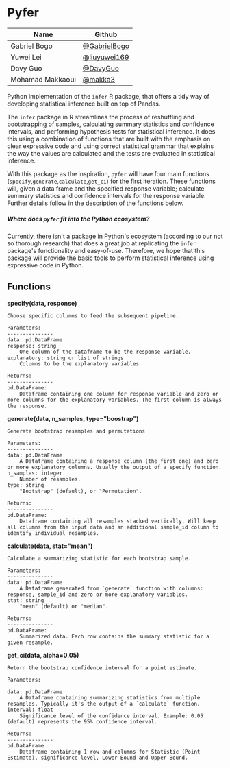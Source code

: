 # Pyfer

|Name |Github |
|-|-|
|Gabriel Bogo|[@GabrielBogo](https://github.com/GabrielBogo)|
|Yuwei Lei |[@liuyuwei169](https://github.com/liuyuwei169)|
|Davy Guo |[@DavyGuo](https://github.com/DavyGuo)|
|Mohamad Makkaoui |[@makka3](https://github.com/makka3)|


Python implementation of the `infer` R package, that offers a tidy way of developing statistical inference built on top of Pandas.

The `infer` package in R streamlines the process of reshuffling and bootstrapping of samples, calculating summary statistics and confidence intervals, and performing hypothesis tests for statistical inference. It does this using a combination of functions that are built with the emphasis on clear expressive code and using correct statistical grammar that explains the way the values are calculated and the tests are evaluated in statistical inference.

With this package as the inspiration, `pyfer` will have four main functions (`specify`,`generate`,`calculate`,`get_ci`) for the first iteration. These functions will, given a data frame and the specified response variable; calculate summary statistics and confidence intervals for the response variable. Further details follow in the description of the functions below.

##### Where does `pyfer` fit into the Python ecosystem?

Currently, there isn't a package in Python's ecosystem (according to our not so thorough research) that does a great job at replicating the `infer` package's functionality and easy-of-use. Therefore, we hope that this package will provide the basic tools to perform statistical inference using expressive code in Python.

## Functions

**specify(data, response)**  

    Choose specific columns to feed the subsequent pipeline.

    Parameters:
    ---------------
    data: pd.DataFrame
    response: string
        One column of the dataframe to be the response variable.
    explanatory: string or list of strings
        Columns to be the explanatory variables

    Returns:
    ---------------
    pd.DataFrame:
        Dataframe containing one column for response variable and zero or more columns for the explanatory variables. The first column is always the response.

**generate(data, n_samples, type="boostrap")**  

    Generate bootstrap resamples and permutations

    Parameters:
    ---------------
    data: pd.DataFrame
        A Dataframe containing a response column (the first one) and zero or more explanatory columns. Usually the output of a specify function.
    n_samples: integer
        Number of resamples.
    type: string
        "Bootstrap" (default), or "Permutation".

    Returns:
    ---------------
    pd.DataFrame:
        Dataframe containing all resamples stacked vertically. Will keep all columns from the input data and an additional sample_id column to identify individual resamples.


**calculate(data, stat="mean")**  


    Calculate a summarizing statistic for each bootstrap sample.

    Parameters:
    ---------------
    data: pd.DataFrame
        A Dataframe generated from `generate` function with columns: response, sample_id and zero or more explanatory variables.
    stat: string
        "mean" (default) or "median".

    Returns:
    ---------------
    pd.DataFrame:
        Summarized data. Each row contains the summary statistic for a given resample.


**get_ci(data, alpha=0.05)**  

    Return the bootstrap confidence interval for a point estimate.

    Parameters:
    ---------------
    data: pd.DataFrame
        A Dataframe containing summarizing statistics from multiple resamples. Typically it's the output of a `calculate` function.
    interval: float
        Significance level of the confidence interval. Example: 0.05 (default) represents the 95% confidence interval.

    Returns:
    ---------------
    pd.DataFrame
        Dataframe containing 1 row and columns for Statistic (Point Estimate), significance level, Lower Bound and Upper Bound.
